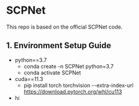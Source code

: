 # SCPNet
This repo is based on the official SCPNet code.

## 1. Environment Setup Guide
- python==3.7
    - conda create -n SCPNet python=3.7
    - conda activate SCPNet
- cuda==11.3
    - pip install torch torchvision --extra-index-url https://download.pytorch.org/whl/cu113
- hi





